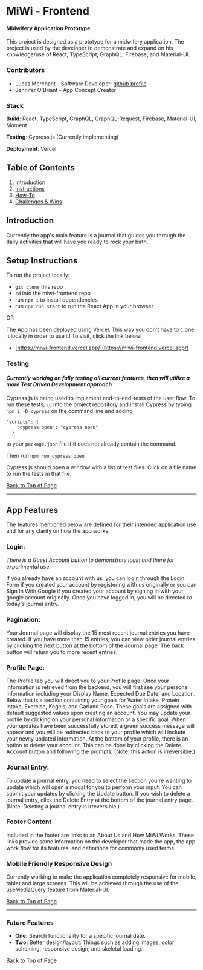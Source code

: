 # MiWi - Frontend
#### Midwifery Application Prototype
This project is designed as a prototype for a midwifery application. The project is used by the developer to demonstrate and expand on his knowledge/use of React, TypeScript, GraphQL, Firebase, and Material-UI.

### Contributors
- Lucas Merchant - Software Developer: [github profile](https://github.com/lbmerchant93)
- Jennifer O'Briant - App Concept Creator

### Stack

**Build**: React, TypeScript, GraphQL, GraphQL-Request, Firebase, Material-UI, Moment

**Testing**: Cypress.js (Currently implementing)

**Deployment**: Vercel

## Table of Contents
1. [Introduction](#introduction)
2. [Instructions](#setup-instructions)
3. [How-To](#using-miwi)
4. [Challenges & Wins](#challenges-&-wins)

## Introduction
Currently the app's main feature is a journal that guides you through the daily activities that will have you ready to rock your birth. 

## Setup Instructions
To run the project locally:
- `git clone` this repo 
- `cd` into the miwi-frontend repo
- run `npm i` to install dependencies
- run `npm run start` to run the React App in your browser

OR

The App has been deployed using Vercel. This way you don't have to clone it locally in order to use it! To visit, click the link below!
- [https://miwi-frontend.vercel.app/](https://miwi-frontend.vercel.app/)

### Testing
#### *Currently working on fully testing all current features, then will utilize a more Test Driven Development approach*
Cypress.js is being used to implement end-to-end-tests of the user flow. To run these tests, `cd` into the project repository and install Cypress by typing `npm i -D cypress` on the command line and adding 
```
"scripts": {
    "cypress:open": "cypress open"
  }
  ```
 to your `package.json` file if it does not already contain the command.

 Then run `npm run cypress:open`

 Cypress.js should open a window with a list of test files. Click on a file name to run the tests in that file.
 
 

[Back to Top of Page](#table-of-contents)

---

## App Features

The features mentioned below are defined for their intended application use and for any clarity on how the app works.

### Login: 
*There is a Guest Account button to demonstrate login and there for experimental use.*

If you already have an account with us, you can login through the Login Form if you created your account by registering with us originally or you can Sign In With Google if you created your account by signing in with your google account originally. Once you have logged in, you will be directed to today's journal entry.

### Pagination: 
Your Journal page will display the 15 most recent journal entries you have created. If you have more than 15 entries, you can view older journal entries by clicking the next button at the bottom of the Journal page. The back button will return you to more recent entries.

### Profile Page: 
The Profile tab you will direct you to your Profile page. Once your information is retrieved from the backend, you will first see your personal information including your Display Name, Expected Due Date, and Location. Below that is a section containing your goals for Water Intake, Protein Intake, Exercise, Kegels, and Garland Pose. These goals are assigned with default suggested values upon creating an account. You may update your profile by clicking on your personal information or a specific goal. When your updates have been successfully stored, a green success message will appear and you will be redirected back to your profile which will include your newly updated information. At the bottom of your profile, there is an option to delete your account. This can be done by clicking the Delete Account button and following the prompts. (Note: this action is irreversible.)

### Journal Entry: 
To update a journal entry, you need to select the section you're wanting to update which will open a modal for you to perform your input. You can submit your updates by clicking the Update button. If you wish to delete a journal entry, click the Delete Entry at the bottom of the journal entry page. (Note: Deleting a journal entry is irreversible.)

### Footer Content
Included in the footer are links to an About Us and How MiWi Works. These links provide some information on the developer that made the app, the app work flow for its features, and definitions for commonly used terms.

### Mobile Friendly Responsive Design

Currently working to make the application completely responsive for mobile, tablet and large screens. This will be achieved through the use of the useMediaQuery feature from Material-UI.

[Back to Top of Page](#table-of-contents)

---


### Future Features
- **One:** Search functionality for a specific journal date. 
- **Two:** Better design/layout. Things such as adding images, color scheming, responsive design, and skeletal loading.


[Back to Top of Page](#table-of-contents)
